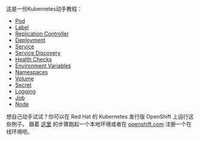 这是一份Kubernetes动手教程：

- [Pod](./pods/)
- [Label](./labels/)
- [Replication Controller](./rcs/)
- [Deployment](./deployments/)
- [Service](./services/)
- [Service Discovery](./sd/)
- [Health Checks](./healthz/)
- [Environment Variables](./envs/)
- [Namespaces](./ns/)
- [Volume](./volumes/)
- [Secret](./secrets/)
- [Logging](./logging/)
- [Job](./jobs/)
- [Node](./nodes/)


想自己动手试试？你可以在 Red Hat 的 Kubernetes 发行版 OpenShift 上运行这些例子。
跟着 [这里](/kbe/diy) 的步骤跑起一个本地环境或者在 [openshift.com](https://openshift.com/) 注册一个在线环境吧。

